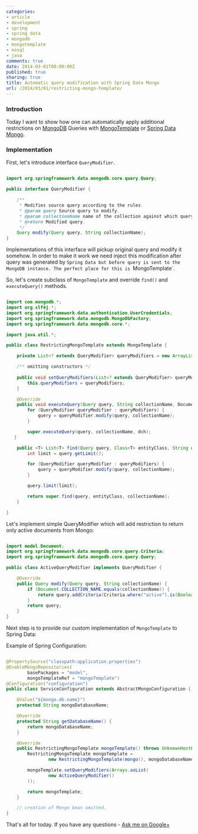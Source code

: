 ```yaml
---
categories:
- article
- development
- spring
- spring data
- mongodb
- mongotemplate
- nosql
- java
comments: true
date: 2014-03-01T00:00:00Z
published: true
sharing: true
title: Automatic query modification with Spring Data Mongo
url: /2014/03/01/restricting-mongo-template/
---
```


### Introduction

Today I want to show how one can automatically apply additional restrictions on [MongoDB] Queries with [MongoTemplate] or [Spring Data Mongo][SpringDataMongoDb].

### Implementation

First, let's introduce interface `QueryModifier`.

``` java

import org.springframework.data.mongodb.core.query.Query;

public interface QueryModifier {

    /**
     * Modifies source query according to the rules.
     * @param query Source query to modify.
     * @param collectionName name of the collection against which query will be executed.
     * @return Modified query.
     */
    Query modify(Query query, String collectionName);
}

```

Implementations of this interface will pickup original query and modify it somehow. In order to make it work we need inject this modification after query was generated by `Spring Data but before query is sent to the MongoDB instance. The perfect place for this is `MongoTemplate`.

So, let's create subclass of `MongoTemplate` and override `find()` and `executeQuery()` methods.

``` java

import com.mongodb.*;
import org.slf4j.*;
import org.springframework.data.authentication.UserCredentials;
import org.springframework.data.mongodb.MongoDbFactory;
import org.springframework.data.mongodb.core.*;

import java.util.*;

public class RestrictingMongoTemplate extends MongoTemplate {

    private List<? extends QueryModifier> queryModifiers = new ArrayList<>();

    /** omitting constructors */
    
    public void setQueryModifiers(List<? extends QueryModifier> queryModifiers) {
        this.queryModifiers = queryModifiers;
    }

    @Override
    public void executeQuery(Query query, String collectionName, DocumentCallbackHandler dch) {
        for (QueryModifier queryModifier : queryModifiers) {
            query = queryModifier.modify(query, collectionName);
        }

        super.executeQuery(query, collectionName, dch);
   }

    public <T> List<T> find(Query query, Class<T> entityClass, String collectionName) {
        int limit = query.getLimit();

        for (QueryModifier queryModifier : queryModifiers) {
            query = queryModifier.modify(query, collectionName);
        }

        query.limit(limit);

        return super.find(query, entityClass, collectionName);
    }

}

```

Let's implement simple QueryModifier which will add restriction to return only active documents from Mongo:

``` java

import model.Document;
import org.springframework.data.mongodb.core.query.Criteria;
import org.springframework.data.mongodb.core.query.Query;

public class ActiveQueryModifier implements QueryModifier {

    @Override
    public Query modify(Query query, String collectionName) {
        if (Document.COLLECTION_NAME.equals(collectionName)) {
            return query.addCriteria(Criteria.where("active").is(Boolean.TRUE));
        }
        return query;
    }
}

```

Next step is to provide our custom implementation of `MongoTemplate` to Spring Data:

Example of Spring Configuration:

``` java 

@PropertySource("classpath:application.properties")
@EnableMongoRepositories(
        basePackages = "model",
        mongoTemplateRef = "mongoTemplate")
@Configuration("configuration")
public class ServiceConfiguration extends AbstractMongoConfiguration {

    @Value("${mongo.db.name}")
    protected String mongoDatabaseName;

    @Override
    protected String getDatabaseName() {
        return mongoDatabaseName;
    }

    @Override
    public RestrictingMongoTemplate mongoTemplate() throws UnknownHostException {
        RestrictingMongoTemplate mongoTemplate =
                new RestrictingMongoTemplate(mongo(), mongoDatabaseName);

        mongoTemplate.setQueryModifiers(Arrays.asList(
                new ActiveQueryModifier()
        ));

        return mongoTemplate;    
    }

    // creation of Mongo bean omitted.
}

```

That's all for today. If you have any questions - [Ask me on Google+](https://plus.google.com/112372998073079463630/posts)

[MongoTemplate]: http://docs.spring.io/spring-data/mongodb/docs/current/api/org/springframework/data/mongodb/core/MongoTemplate.html
[SpringDataMongoDb]: http://docs.spring.io/spring-data/mongodb/docs/current/reference/htmlsingle/
[MongoDB]: http://www.mongodb.org/
